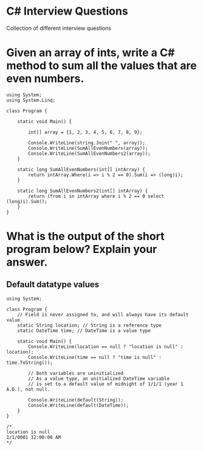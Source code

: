 # C# Interview Questions
Collection of different interview questions


# Given an array of ints, write a C# method to sum all the values that are even numbers.

    using System;
    using System.Linq;

    class Program {

        static void Main() {

            int[] array = {1, 2, 3, 4, 5, 6, 7, 8, 9};

            Console.WriteLine(string.Join(" ", array));
            Console.WriteLine(SumAllEvenNumbers(array));
            Console.WriteLine(SumAllEvenNumbers2(array));
        }

        static long SumAllEvenNumbers(int[] intArray) {
            return intArray.Where(i => i % 2 == 0).Sum(i => (long)i);
        }

        static long SumAllEvenNumbers2(int[] intArray) {
            return (from i in intArray where i % 2 == 0 select (long)i).Sum();
        }
    }


# What is the output of the short program below? Explain your answer.
## Default datatype values

    using System;

    class Program {
        // Field is never assigned to, and will always have its default value
        static String location; // String is a reference type
        static DateTime time; // DateTime is a value type

        static void Main() {
            Console.WriteLine(location == null ? "location is null" : location);
            Console.WriteLine(time == null ? "time is null" : time.ToString());

            // Both variables are uninitialized
            // As a value type, an unitialized DateTime variable 
            // is set to a default value of midnight of 1/1/1 (year 1 A.D.), not null.

            Console.WriteLine(default(String));
            Console.WriteLine(default(DateTime));
        }
    }
    
    /*
    location is null
    1/1/0001 12:00:00 AM
    */
